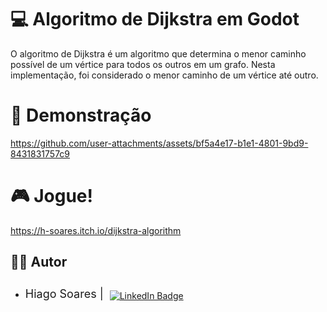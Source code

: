 # 💻 Algoritmo de Dijkstra em Godot 
O algoritmo de Dijkstra é um algoritmo que determina o menor caminho possível de um vértice para todos os outros em um grafo. Nesta implementação, foi considerado o menor caminho de um vértice até outro. 

# 🔎 Demonstração 
https://github.com/user-attachments/assets/bf5a4e17-b1e1-4801-9bd9-8431831757c9

# 🎮 Jogue!
https://h-soares.itch.io/dijkstra-algorithm

## 👨‍💻 Autor
* <div style="display: flex; align-items: center;">
    <p style="margin: 0; font-size: 18px;">Hiago Soares | </p>
    <a href="https://www.linkedin.com/in/hiago-soares-96840a271/" style="margin: 10px; margin-top: 15px">
        <img src="https://img.shields.io/badge/LinkedIn-0077B5?style=for-the-badge&logo=linkedin&logoColor=white" alt="LinkedIn Badge">
    </a>
</div>
